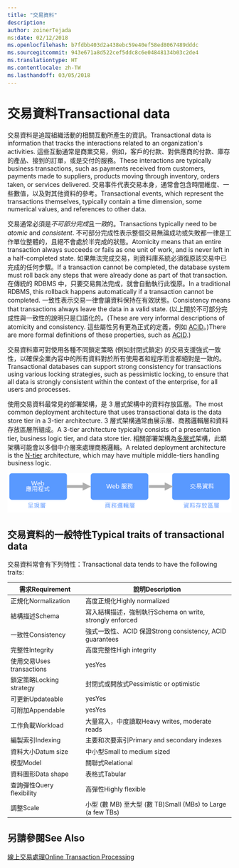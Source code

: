 ```yaml
---
title: "交易資料"
description: 
author: zoinerTejada
ms:date: 02/12/2018
ms.openlocfilehash: b7fdbb403d2a438ebc59e40ef58ed8067489dddc
ms.sourcegitcommit: 943e671a8d522cef5ddc8c6e04848134b03c2de4
ms.translationtype: HT
ms.contentlocale: zh-TW
ms.lasthandoff: 03/05/2018
---
```

# <a name="transactional-data"></a><span data-ttu-id="19c19-102">交易資料</span><span class="sxs-lookup"><span data-stu-id="19c19-102">Transactional data</span></span>

<span data-ttu-id="19c19-103">交易資料是追蹤組織活動的相關互動所產生的資訊。</span><span class="sxs-lookup"><span data-stu-id="19c19-103">Transactional data is information that tracks the interactions related to an organization's activities.</span></span> <span data-ttu-id="19c19-104">這些互動通常是商業交易，例如，客戶的付款、對供應商的付款、庫存的產品、接到的訂單，或是交付的服務。</span><span class="sxs-lookup"><span data-stu-id="19c19-104">These interactions are typically business transactions, such as payments received from customers, payments made to suppliers, products moving through inventory, orders taken, or services delivered.</span></span> <span data-ttu-id="19c19-105">交易事件代表交易本身，通常會包含時間維度、一些數值，以及對其他資料的參考。</span><span class="sxs-lookup"><span data-stu-id="19c19-105">Transactional events, which represent the transactions themselves, typically contain a time dimension, some numerical values, and references to other data.</span></span> 

<span data-ttu-id="19c19-106">交易通常必須是*不可部分完成*且*一致*的。</span><span class="sxs-lookup"><span data-stu-id="19c19-106">Transactions typically need to be *atomic* and *consistent*.</span></span> <span data-ttu-id="19c19-107">不可部分完成性表示整個交易無論成功或失敗都一律是工作單位整體的，且絕不會處於半完成的狀態。</span><span class="sxs-lookup"><span data-stu-id="19c19-107">Atomicity means that an entire transaction always succeeds or fails as one unit of work, and is never left in a half-completed state.</span></span> <span data-ttu-id="19c19-108">如果無法完成交易，則資料庫系統必須復原該交易中已完成的任何步驟。</span><span class="sxs-lookup"><span data-stu-id="19c19-108">If a transaction cannot be completed, the database system must roll back any steps that were already done as part of that transaction.</span></span> <span data-ttu-id="19c19-109">在傳統的 RDBMS 中，只要交易無法完成，就會自動執行此復原。</span><span class="sxs-lookup"><span data-stu-id="19c19-109">In a traditional RDBMS, this rollback happens automatically if a transaction cannot be completed.</span></span> <span data-ttu-id="19c19-110">一致性表示交易一律會讓資料保持在有效狀態。</span><span class="sxs-lookup"><span data-stu-id="19c19-110">Consistency means that transactions always leave the data in a valid state.</span></span> <span data-ttu-id="19c19-111">(以上關於不可部分完成性與一致性的說明只是口語化的。</span><span class="sxs-lookup"><span data-stu-id="19c19-111">(These are very informal descriptions of atomicity and consistency.</span></span> <span data-ttu-id="19c19-112">這些屬性另有更為正式的定義，例如 [ACID](https://en.wikipedia.org/wiki/ACID)。)</span><span class="sxs-lookup"><span data-stu-id="19c19-112">There are more formal definitions of these properties, such as [ACID](https://en.wikipedia.org/wiki/ACID).)</span></span>

<span data-ttu-id="19c19-113">交易資料庫可對使用各種不同鎖定策略 (例如封閉式鎖定) 的交易支援強式一致性，以確保企業內容中的所有資料對於所有使用者和程序而言都絕對是一致的。</span><span class="sxs-lookup"><span data-stu-id="19c19-113">Transactional databases can support strong consistency for transactions using various locking strategies, such as pessimistic locking, to ensure that all data is strongly consistent within the context of the enterprise, for all users and processes.</span></span> 

<span data-ttu-id="19c19-114">使用交易資料最常見的部署架構，是 3 層式架構中的資料存放區層。</span><span class="sxs-lookup"><span data-stu-id="19c19-114">The most common deployment architecture that uses transactional data is the data store tier in a 3-tier architecture.</span></span> <span data-ttu-id="19c19-115">3 層式架構通常由展示層、商務邏輯層和資料存放區層所組成。</span><span class="sxs-lookup"><span data-stu-id="19c19-115">A 3-tier architecture typically consists of a presentation tier, business logic tier, and data store tier.</span></span> <span data-ttu-id="19c19-116">相關部署架構為[多層式](/azure/architecture/guide/architecture-styles/n-tier)架構，此類架構可能會以多個中介層來處理商務邏輯。</span><span class="sxs-lookup"><span data-stu-id="19c19-116">A related deployment architecture is the [N-tier](/azure/architecture/guide/architecture-styles/n-tier) architecture, which may have multiple middle-tiers handling business logic.</span></span>

![3 層式應用程式的範例](./images/three-tier-application.png)

## <a name="typical-traits-of-transactional-data"></a><span data-ttu-id="19c19-118">交易資料的一般特性</span><span class="sxs-lookup"><span data-stu-id="19c19-118">Typical traits of transactional data</span></span>

<span data-ttu-id="19c19-119">交易資料常會有下列特性：</span><span class="sxs-lookup"><span data-stu-id="19c19-119">Transactional data tends to have the following traits:</span></span>

| <span data-ttu-id="19c19-120">需求</span><span class="sxs-lookup"><span data-stu-id="19c19-120">Requirement</span></span> | <span data-ttu-id="19c19-121">說明</span><span class="sxs-lookup"><span data-stu-id="19c19-121">Description</span></span> |
| --- | --- |
| <span data-ttu-id="19c19-122">正規化</span><span class="sxs-lookup"><span data-stu-id="19c19-122">Normalization</span></span> | <span data-ttu-id="19c19-123">高度正規化</span><span class="sxs-lookup"><span data-stu-id="19c19-123">Highly normalized</span></span> |
| <span data-ttu-id="19c19-124">結構描述</span><span class="sxs-lookup"><span data-stu-id="19c19-124">Schema</span></span> | <span data-ttu-id="19c19-125">寫入結構描述，強制執行</span><span class="sxs-lookup"><span data-stu-id="19c19-125">Schema on write, strongly enforced</span></span>|
| <span data-ttu-id="19c19-126">一致性</span><span class="sxs-lookup"><span data-stu-id="19c19-126">Consistency</span></span> | <span data-ttu-id="19c19-127">強式一致性、ACID 保證</span><span class="sxs-lookup"><span data-stu-id="19c19-127">Strong consistency, ACID guarantees</span></span> |
| <span data-ttu-id="19c19-128">完整性</span><span class="sxs-lookup"><span data-stu-id="19c19-128">Integrity</span></span> | <span data-ttu-id="19c19-129">高度完整性</span><span class="sxs-lookup"><span data-stu-id="19c19-129">High integrity</span></span> |
| <span data-ttu-id="19c19-130">使用交易</span><span class="sxs-lookup"><span data-stu-id="19c19-130">Uses transactions</span></span> | <span data-ttu-id="19c19-131">yes</span><span class="sxs-lookup"><span data-stu-id="19c19-131">Yes</span></span> |
| <span data-ttu-id="19c19-132">鎖定策略</span><span class="sxs-lookup"><span data-stu-id="19c19-132">Locking strategy</span></span> | <span data-ttu-id="19c19-133">封閉式或開放式</span><span class="sxs-lookup"><span data-stu-id="19c19-133">Pessimistic or optimistic</span></span>|
| <span data-ttu-id="19c19-134">可更新</span><span class="sxs-lookup"><span data-stu-id="19c19-134">Updateable</span></span> | <span data-ttu-id="19c19-135">yes</span><span class="sxs-lookup"><span data-stu-id="19c19-135">Yes</span></span> |
| <span data-ttu-id="19c19-136">可附加</span><span class="sxs-lookup"><span data-stu-id="19c19-136">Appendable</span></span> | <span data-ttu-id="19c19-137">yes</span><span class="sxs-lookup"><span data-stu-id="19c19-137">Yes</span></span> |
| <span data-ttu-id="19c19-138">工作負載</span><span class="sxs-lookup"><span data-stu-id="19c19-138">Workload</span></span> | <span data-ttu-id="19c19-139">大量寫入，中度讀取</span><span class="sxs-lookup"><span data-stu-id="19c19-139">Heavy writes, moderate reads</span></span> |
| <span data-ttu-id="19c19-140">編製索引</span><span class="sxs-lookup"><span data-stu-id="19c19-140">Indexing</span></span> | <span data-ttu-id="19c19-141">主要和次要索引</span><span class="sxs-lookup"><span data-stu-id="19c19-141">Primary and secondary indexes</span></span> |
| <span data-ttu-id="19c19-142">資料大小</span><span class="sxs-lookup"><span data-stu-id="19c19-142">Datum size</span></span> | <span data-ttu-id="19c19-143">中小型</span><span class="sxs-lookup"><span data-stu-id="19c19-143">Small to medium sized</span></span> |
| <span data-ttu-id="19c19-144">模型</span><span class="sxs-lookup"><span data-stu-id="19c19-144">Model</span></span> | <span data-ttu-id="19c19-145">關聯式</span><span class="sxs-lookup"><span data-stu-id="19c19-145">Relational</span></span> |
| <span data-ttu-id="19c19-146">資料圖形</span><span class="sxs-lookup"><span data-stu-id="19c19-146">Data shape</span></span> | <span data-ttu-id="19c19-147">表格式</span><span class="sxs-lookup"><span data-stu-id="19c19-147">Tabular</span></span> |
| <span data-ttu-id="19c19-148">查詢彈性</span><span class="sxs-lookup"><span data-stu-id="19c19-148">Query flexibility</span></span> | <span data-ttu-id="19c19-149">高彈性</span><span class="sxs-lookup"><span data-stu-id="19c19-149">Highly flexible</span></span> |
| <span data-ttu-id="19c19-150">調整</span><span class="sxs-lookup"><span data-stu-id="19c19-150">Scale</span></span> | <span data-ttu-id="19c19-151">小型 (數 MB) 至大型 (數 TB)</span><span class="sxs-lookup"><span data-stu-id="19c19-151">Small (MBs) to Large (a few TBs)</span></span> | 

## <a name="see-also"></a><span data-ttu-id="19c19-152">另請參閱</span><span class="sxs-lookup"><span data-stu-id="19c19-152">See Also</span></span>

[<span data-ttu-id="19c19-153">線上交易處理</span><span class="sxs-lookup"><span data-stu-id="19c19-153">Online Transaction Processing</span></span>](../scenarios/online-transaction-processing.md)
